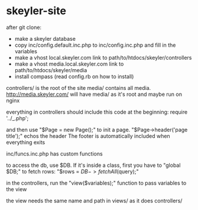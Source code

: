 skeyler-site
============

after git clone:
- make a skeyler database
- copy inc/config.default.inc.php to inc/config.inc.php and fill in the variables
- make a vhost local.skeyler.com link to path/to/htdocs/skeyler/controllers
- make a vhost media.local.skeyler.com link to path/to/htdocs/skeyler/media
- install compass (read config.rb on how to install)

controllers/ is the root of the site
media/ contains all media. http://media.skeyler.com/ will have media/ as it's root and maybe run on nginx

everything in controllers should include this code at the beginning:
require '../_.php';

and then use "$Page = new Page();"   to init a page.
"$Page->header('page title');" echos the header
The footer is automatically included when everything exits

inc/funcs.inc.php has custom functions

to access the db, use $DB. If it's inside a class, first you have to "global $DB;"
to fetch rows:  "$rows = $DB->fetchAll($query);"

in the controllers, run the "view($variables);" function to pass variables to the view

the view needs the same name and path in views/ as it does controllers/

